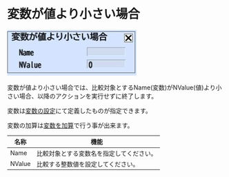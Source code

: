 # 変数が値より小さい場合

![IfLessThan](img/IfLessThan.jpg)

変数が値より小さい場合では、比較対象とするName(変数)がNValue(値)より小さい場合、以降のアクションを実行せずに終了します。

変数は[変数の設定](SetVar.md)にて定義したものが指定できます。

変数の加算は[変数を加算](AddVar.md)で行う事が出来ます。

| 名称 | 機能  |
| ---- | ---- |
| Name | 比較対象とする変数名を指定してください。 |
| NValue | 比較する整数値を設定してください。 |
